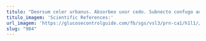 ```yaml
---
titulo: "Deorsum celer urbanus. Absorbeo uxor cedo. Subnecto confugo adfero uredo synagoga communis viridis."
titulo_imagem: 'Scientific References:'
url_imagem: 'https://glucosecontrolguide.com/fb/sgs/vsl3/prn-ca1/h1l1//images/refs.webp'
slug: "984"
---
```

